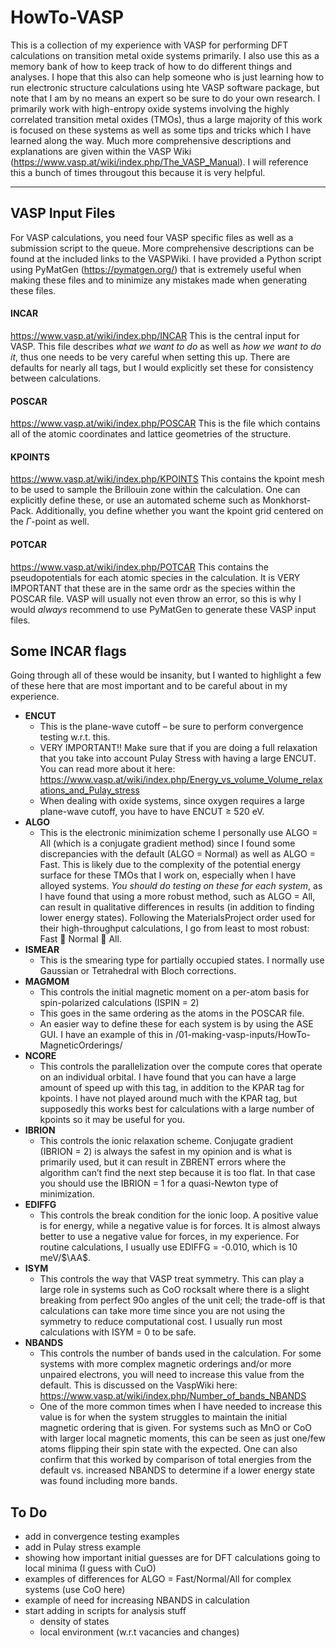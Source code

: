 # HowTo-VASP
This is a collection of my experience with VASP for performing DFT calculations on transition metal oxide systems primarily. I also use this as a memory bank of how to keep track of how to do different things and analyses. I hope that this also can help someone who is just learning how to run electronic structure calculations using hte VASP software package, but note that I am by no means an expert so be sure to do your own research. I primarily work with high-entropy oxide systems involving the highly correlated transition metal oxides (TMOs), thus a large majority of this work is focused on these systems as well as some tips and tricks which I have learned along the way. Much more comprehensive descriptions and explanations are given within the VASP Wiki (https://www.vasp.at/wiki/index.php/The_VASP_Manual). I will reference this a bunch of times througout this because it is very helpful.

***

## VASP Input Files
For VASP calculations, you need four VASP specific files as well as a submission script to the queue. More comprehensive descriptions can be found at the included links to the VASPWiki. I have provided a Python script using PyMatGen (https://pymatgen.org/) that is extremely useful when making these files and to minimize any mistakes made when generating these files.
#### INCAR
https://www.vasp.at/wiki/index.php/INCAR
This is the central input for VASP. This file describes *what we want to do* as well as *how we want to do it*, thus one needs to be very careful when setting this up. There are defaults for nearly all tags, but I would explicitly set these for consistency between calculations.

#### POSCAR
https://www.vasp.at/wiki/index.php/POSCAR
This is the file which contains all of the atomic coordinates and lattice geometries of the structure.

#### KPOINTS
https://www.vasp.at/wiki/index.php/KPOINTS
This contains the kpoint mesh to be used to sample the Brillouin zone within the calculation. One can explicitly define these, or use an automated scheme such as Monkhorst-Pack. Additionally, you define whether you want the kpoint grid centered on the $\Gamma$-point as well.

#### POTCAR
https://www.vasp.at/wiki/index.php/POTCAR
This contains the pseudopotentials for each atomic species in the calculation. It is VERY IMPORTANT that these are in the same ordr as the species within the POSCAR file. VASP will usually not even throw an error, so this is why I would *always* recommend to use PyMatGen to generate these VASP input files.

## Some INCAR flags
Going through all of these would be insanity, but I wanted to highlight a few of these here that are most important and to be careful about in my experience.
- **ENCUT**
    - This is the plane-wave cutoff – be sure to perform convergence testing w.r.t. this.
    - VERY IMPORTANT!! Make sure that if you are doing a full relaxation that you take into account Pulay Stress with having a large ENCUT. You can read more about it here: https://www.vasp.at/wiki/index.php/Energy_vs_volume_Volume_relaxations_and_Pulay_stress
    - When dealing with oxide systems, since oxygen requires a large plane-wave cutoff, you have to have ENCUT ≥ 520 eV.
- **ALGO**
    - This is the electronic minimization scheme I personally use ALGO = All (which is a conjugate gradient method) since I found some discrepancies with the default (ALGO = Normal) as well as ALGO = Fast. This is likely due to the complexity of the potential energy surface for these TMOs that I work on, especially when I have alloyed systems. *You should do testing on these for each system*, as I have found that using a more robust method, such as ALGO = All, can result in qualitative differences in results (in addition to finding lower energy states). Following the MaterialsProject order used for their high-throughput calculations, I go from least to most robust: Fast  Normal  All.
- **ISMEAR**
    - This is the smearing type for partially occupied states. I normally use Gaussian or Tetrahedral with Bloch corrections.
- **MAGMOM**
    - This controls the initial magnetic moment on a per-atom basis for spin-polarized calculations (ISPIN = 2)
    - This goes in the same ordering as the atoms in the POSCAR file.
    - An easier way to define these for each system is by using the ASE GUI. I have an example of this in /01-making-vasp-inputs/HowTo-MagneticOrderings/
- **NCORE**
    - This controls the parallelization over the compute cores that operate on an individual orbital. I have found that you can have a large amount of speed up with this tag, in addition to the KPAR tag for kpoints. I have not played around much with the KPAR tag, but supposedly this works best for calculations with a large number of kpoints so it may be useful for you.
- **IBRION**
    - This controls the ionic relaxation scheme. Conjugate gradient (IBRION = 2) is always the safest in my opinion and is what is primarily used, but it can result in ZBRENT errors where the algorithm can’t find the next step because it is too flat. In that case you should use the IBRION = 1 for a quasi-Newton type of minimization.
- **EDIFFG**
    - This controls the break condition for the ionic loop. A positive value is for energy, while a negative value is for forces. It is almost always better to use a negative value for forces, in my experience. For routine calculations, I usually use EDIFFG = -0.010, which is 10 meV/$\AA$.
- **ISYM**
    - This controls the way that VASP treat symmetry. This can play a large role in systems such as CoO rocksalt where there is a slight breaking from perfect 90o angles of the unit cell; the trade-off is that calculations can take more time since you are not using the symmetry to reduce computational cost. I usually run most calculations with ISYM = 0 to be safe.
- **NBANDS**
    - This controls the number of bands used in the calculation. For some systems with more complex magnetic orderings and/or more unpaired electrons, you will need to increase this value from the default. This is discussed on the VaspWiki here: https://www.vasp.at/wiki/index.php/Number_of_bands_NBANDS
    - One of the more common times when I have needed to increase this value is for when the system struggles to maintain the initial magnetic ordering that is given. For systems such as MnO or CoO with larger local magnetic moments, this can be seen as just one/few atoms flipping their spin state with the expected. One can also confirm that this worked by comparison of total energies from the default vs. increased NBANDS to determine if a lower energy state was found including more bands.

## To Do
- add in convergence testing examples
- add in Pulay stress example
- showing how important initial guesses are for DFT calculations going to local minima (I guess with CuO)
- examples of differences for ALGO = Fast/Normal/All for complex systems (use CoO here)
- example of need for increasing NBANDS in calculation
- start adding in scripts for analysis stuff
    - density of states
    - local environment (w.r.t vacancies and changes)